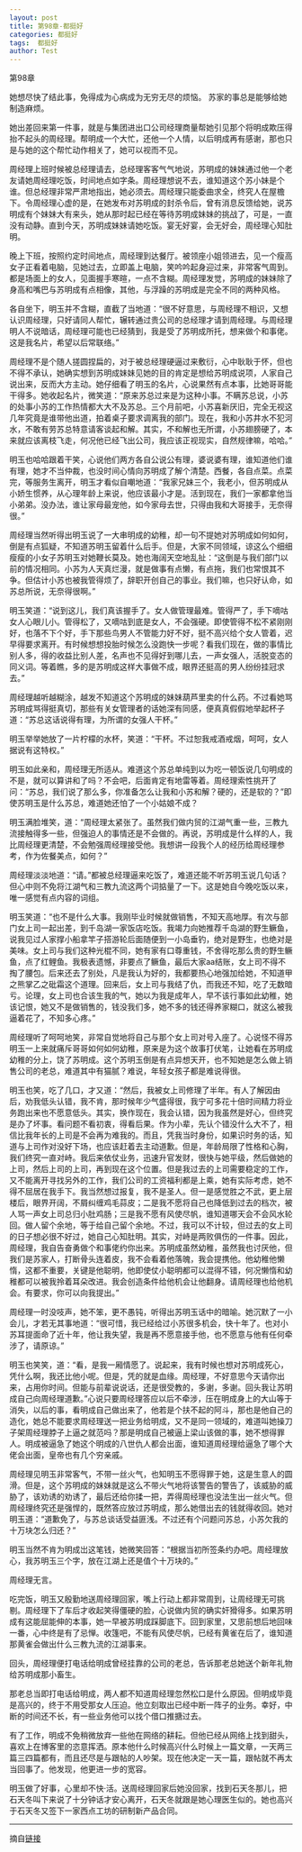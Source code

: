 ```yaml
---
layout: post
title: 第98章-都挺好
categories: 都挺好
tags:  都挺好
author: Test
---
```


第98章

她想尽快了结此事，免得成为心病成为无穷无尽的烦恼。 苏家的事总是能够给她制造麻烦。



她出差回来第一件事，就是与集团进出口公司经理商量帮她引见那个将明成欺压得抬不起头的周经理。帮明成一个大忙，还他一个人情，以后明成再有感谢，那也只是与她的这个帮忙动作相关了，她可以视而不见。



周经理上班时候被总经理请去，总经理客客气气地说，苏明成的妹妹通过他一个老友请她周经理吃饭，时间地点如字条。周经理想说不去，谁知道这个苏小妹是个谁。但总经理非常严肃地指出，她必须去。周经理只能委曲求全，终究人在屋檐下。令周经理心虚的是，在她发布对苏明成的封杀令后，曾有消息反馈给她，说苏明成有个妹妹大有来头，她从那时起已经在等待苏明成妹妹的挑战了，可是，一直没有动静。直到今天，苏明成妹妹请她吃饭。宴无好宴，会无好会，周经理心知肚明。



晚上下班，按照约定时间地点，周经理到达餐厅。被领座小姐领进去，见一个瘦高女子正看着电脑，见她过去，立即盖上电脑，笑吟吟起身迎过来，非常客气周到。都是场面上的女人，见面握手寒暄，一点不含糊。周经理发觉，苏明成的妹妹除了身高和嘴巴与苏明成有点相像，其他，与浮躁的苏明成是完全不同的两种风格。



各自坐下，明玉并不含糊，直截了当地道：“很不好意思，与周经理不相识，又想认识周经理，只好请同人帮忙，辗转通过贵公司的总经理才请到周经理。与周经理明人不说暗话，周经理可能也已经猜到，我是受了苏明成所托，想来做个和事佬。这是我名片，希望以后常联络。”



周经理不是个随人搓圆捏扁的，对于被总经理硬逼过来敷衍，心中耿耿于怀，但也不得不承认，她确实想到苏明成妹妹见她的目的肯定是想给苏明成说项，人家自己说出来，反而大方主动。她仔细看了明玉的名片，心说果然有点本事，比她哥哥能干得多。她收起名片，微笑道：“原来苏总过来是为这种小事。不瞒苏总说，小苏的处事小苏的工作热情都大大不及苏总。三个月前吧，小苏喜新厌旧，完全无视这几年究竟是谁带他出道，拍着桌子要求调离我的部门。现在，我和小苏井水不犯河水，不敢有劳苏总特意请客谈起和解。其实，不和解也无所谓，小苏翅膀硬了，本来就应该离枝飞走，何况他已经飞出公司，我应该正视现实，自然规律嘛，哈哈。”



明玉也哈哈跟着干笑，心说他们两方各自公说公有理，婆说婆有理，谁知道他们谁有理，她才不当仲裁，也没时间心情向苏明成了解个清楚。西餐，各自点菜。点菜完，等服务生离开，明玉才看似自嘲地道：“我家兄妹三个，我老小，但苏明成从小娇生惯养，从心理年龄上来说，他应该最小才是。活到现在，我们一家都拿他当小弟弟。没办法，谁让家母最宠他，如今家母去世，只得由我和大哥接手，无奈得很。”



周经理当然听得出明玉说了一大串明成的幼稚，却一句不提她对苏明成如何如何，倒是有点狐疑，不知道苏明玉留着什么后手。但是，大家不同领域，谅这么个细细瘦瘦的小女子苏明玉对她鞭长莫及。她也海阔天空地乱扯：“这倒是与我们部门以前的情况相同。小苏为人天真烂漫，就是做事有点懒，有点拖，我们也常恨其不争。但估计小苏也被我管得烦了，辞职开创自己的事业。我们嘛，也只好认命，如苏总所说，无奈得很啊。”



明玉笑道：“说到这儿，我们真该握手了。女人做管理最难。管得严了，手下嘀咕女人心眼儿小。管得松了，又嘀咕到底是女人，不会强硬。即使管得不松不紧刚刚好，也落不下个好，手下那些鸟男人不管能力好不好，挺不高兴给个女人管着，迟早得要求离开。有时候想想投胎时候怎么没跑快一步呢？看我们现在，做的事情比别人多，得的收益比别人差，名声也不见得好到哪儿去，一声女强人，活脱变态的同义词。等着瞧，多的是苏明成这样大事做不成，眼界还挺高的男人纷纷挂冠求去。”



周经理越听越糊涂，越发不知道这个苏明成的妹妹葫芦里卖的什么药。不过看她骂苏明成骂得挺真切，那些有关女管理者的话她深有同感，便真真假假地举起杯子道：“苏总这话说得有理，为所谓的女强人干杯。”



明玉举举她放了一片柠檬的水杯，笑道：“干杯。不过恕我戒酒戒烟，呵呵，女人据说有这特权。”



明玉如此亲和，周经理无所适从。难道这个苏总单纯到以为吃一顿饭说几句明成的不是，就可以算讲和了吗？不会吧，后面肯定有地雷等着。周经理索性挑开了问：“苏总，我们说了那么多，你准备怎么让我和小苏和解？硬的，还是软的？”即使苏明玉是什么苏总，难道她还怕了一个小姑娘不成？



明玉满脸堆笑，道：“周经理太紧张了。虽然我们做内贸的江湖气重一些，三教九流接触得多一些，但强迫人的事情还是不会做的。再说，苏明成是什么样的人，我比周经理更清楚，不会勉强周经理接受他。我想讲一段我个人的经历给周经理参考，作为佐餐美点，如何？”



周经理淡淡地道：“请。”都被总经理逼来吃饭了，难道还能不听苏明玉说几句话？但心中则不免将江湖气和三教九流这两个词掂量了一下。这是她自今晚吃饭以来，唯一感觉有点内容的词组。



明玉笑道：“也不是什么大事。我刚毕业时候就做销售，不知天高地厚。有次与部门女上司一起出差，到千岛湖一家饭店吃饭。我竭力向她推荐千岛湖的野生鳜鱼，说我见过人家撑小船拿竿子搭游轮后面随便到一小岛垂钓，绝对是野生，也绝对是美味。女上司与我们这种光棍不同，她有家有口尊重钱，不舍得吃那么贵的野生鳜鱼，点了红鲤鱼。我极表遗憾，非要点了鳜鱼，最后大家aa结账，女上司不得不掏了腰包。后来还去了别处，凡是我认为好的，我都要热心地强加给她，不知道甲之熊掌乙之砒霜这个道理。回来后，女上司与我结了仇，而我还不知，吃了无数暗亏。论理，女上司也合该生我的气，她以为我是成年人，早不该行事如此幼稚，她该记恨，她又不是做销售的，钱没我们多，她不多的钱还得养家糊口，就这么被我逼着花了，不知多心疼。”



周经理听了呵呵地笑，非常自觉地将自己与那个女上司对号入座了。心说怪不得苏明玉一上来就痛斥哥哥如何如何幼稚，原来是为这个故事打伏笔，让她看在苏明成幼稚的分上，饶了苏明成。这个苏明玉倒是有点异想天开，也不知她是怎么做上销售公司的老总，难道其中有猫腻？难说，年轻女孩子都是难说得很。



明玉也笑，吃了几口，才又道：“然后，我被女上司修理了半年。有人了解因由后，劝我低头认错，我不肯，那时候年少气盛得很，我宁可多花十倍时间精力将业务跑出来也不愿意低头。其实，换作现在，我会认错，因为我虽然是好心，但终究是办了坏事。看问题不看初衷，得看后果。作为小辈，先认个错没什么大不了，相信比我年长的上司是不会再为难我的。而且，凭我当时身份，如果识时务的话，知道与上司作对没好下场，也应该赶着去主动道歉。但是，年龄局限了性格和心胸，我们终究一直对峙。我后来依仗业务，迅速升官发财，很快与她平级，然后做她的上司，然后上司的上司，再到现在这个位置。但是我过去的上司需要稳定的工作，又不能离开寻找另外的工作，我们公司的工资福利都是上乘，她有实际考虑，她不得不屈居在我手下。我当然想过报复，我不是圣人。但一是感觉胜之不武，更上层楼后，眼界开阔，不屑纠缠鸡毛蒜皮；二是我不愿将自己也降低到过去的档次，被人骂一声女上司总归小肚鸡肠；三是我不愿有风使尽帆，谁知道哪天会不会风水轮回。做人留个余地，等于给自己留个余地。不过，我可以不计较，但过去的女上司的日子想必很不好过，她自己心知肚明。其实，对峙是两败俱伤的一件事。因此，周经理，我自告奋勇做个和事佬约你出来。苏明成虽然幼稚，虽然我也讨厌他，但我们是苏家人，打断骨头连着皮，我不会看着他落魄，我会提携他。他幼稚他懒惰，这都不重要，关键是他聪明，他即使仗小聪明都可以混得不错，何况懒惰和幼稚都可以被我拎着耳朵改进。我会创造条件给他机会让他翻身。请周经理也给他机会。有要求，你可以向我提出。”



周经理一时没吱声，她不笨，更不愚钝，听得出苏明玉话中的暗喻。她沉默了一小会儿，才若无其事地道：“很可惜，我已经给过小苏很多机会，快十年了。也对小苏耳提面命了近十年，他让我失望，我是再不愿意接手他，也不愿意与他有任何牵涉了，请原谅。”



明玉也笑笑，道：“看，是我一厢情愿了。说起来，我有时候也想对苏明成死心，凭什么啊，我还比他小呢。但是，凭的就是血缘。周经理，不好意思今天请你出来，占用你时间。但能与前辈说说话，还是很受教的，多谢，多谢。回头我让苏明成自己向周经理道歉。”心说只要周经理答应以后不牵涉，压在明成身上的大山等于消失，以后的事，看明成自己做出来了，他若是个扶不起的阿斗，那也是他自己的造化，她总不能要求周经理送一把业务给明成，又不是同一领域的，难道叫她操刀子架周经理脖子上逼之就范吗？那是明成自己被逼上梁山该做的事，她不想得罪人。明成被逼急了她这个明成的八世仇人都会出面，谁知道周经理给逼急了哪个大佬会出面，皇帝也有几个穷亲戚。



周经理见明玉非常客气，不带一丝火气，也知明玉不愿得罪于她，这是生意人的圆滑。但是，这个苏明成的妹妹就是这么不带火气地将该警告的警告了，该威胁的威胁了，该劝诱的劝诱了，最后还给你揉一把，弄得周经理也没法生出一丝火气。但周经理终究还是强悍的，既然答应放过苏明成，那么她借出去的钱就得收回。她对明玉道：“道歉免了，与苏总谈话受益匪浅。不过还有个问题问苏总，小苏欠我的十万块怎么归还？”



明玉当然不肯为明成岀这笔钱，她微笑回答：“根据当初所签条约办吧。周经理放心，我苏明玉三个字，放在江湖上还是值个十万块的。”



周经理无言。



吃完饭，明玉又殷勤地送周经理回家，嘴上行动上都非常周到，让周经理无可挑剔。周经理下了车后才收起笑得僵硬的脸，心说做内贸的确实奸猾得多。如果苏明成有这能屈能伸的本事，她一早被苏明成踩脚底下。回到家里，又思前想后地回味一番，心中终是有了忌惮。收篷吧，不能有风使尽帆，已经有黄雀在后了，谁知道那黄雀会做出什么三教九流的江湖事来。



回头，周经理便打电话给明成曾经挂靠的公司的老总，告诉那老总她送个新年礼物给苏明成那小畜生。



那老总当即打电话给明成，两人都不知道周经理忽然松口是什么原因。但明成毕竟是高兴的，终于不用受那女人压迫。他立刻取出已经中断一阵子的业务。幸好，中断的时间还不长，有一些业务他可以找个借口推搪过去。



有了工作，明成不免稍微放弃一些他在网络的耕耘。但他已经从网络上找到甜头，喜欢上在博客里的恣意挥洒。原本他什么时候高兴什么时候上一篇文章，一天两三篇三四篇都有，而且还尽是与跟帖的人吵架。现在他决定一天一篇，跟帖就不再太当回事了。他发现，他更进一步的宽容。



明玉做了好事，心里却不快·活。送周经理回家后她没回家，找到石天冬那儿，把石天冬叫下来说了十分钟话才安心离开，石天冬就跟是她心理医生似的。她也高兴于石天冬又签下一家西点工坊的研制新产品合同。







*****

摘自[链接](https://m.vodtw.com/wapbook-53717-32938873/)